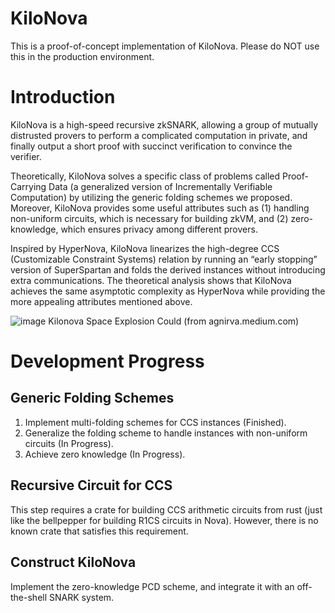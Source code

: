 # KiloNova
This is a proof-of-concept implementation of KiloNova. 
Please do NOT use this in the production environment.

# Introduction
KiloNova is a high-speed recursive zkSNARK, allowing a group of mutually distrusted provers to perform a complicated computation in private, and finally output a short proof with succinct verification to convince the verifier.

Theoretically, KiloNova solves a specific class of problems called Proof-Carrying Data (a generalized version of Incrementally Verifiable Computation) by utilizing the generic folding schemes we proposed. Moreover, KiloNova provides some useful attributes such as (1) handling non-uniform circuits, which is necessary for building zkVM, and (2) zero-knowledge, which ensures privacy among different provers.

Inspired by HyperNova, KiloNova linearizes the high-degree CCS (Customizable Constraint Systems) relation by running an “early stopping” version of SuperSpartan and folds the derived instances without introducing extra communications.
The theoretical analysis shows that KiloNova achieves the same asymptotic complexity as HyperNova while providing the more appealing attributes mentioned above.

![image](https://github.com/FranklinZty/KiloNova-poc/assets/44116484/db9a7d96-8ef3-4622-b239-f54ef3d2b906)
Kilonova Space Explosion Could (from agnirva.medium.com)

# Development Progress
## Generic Folding Schemes
1. Implement multi-folding schemes for CCS instances (Finished). 
2. Generalize the folding scheme to handle instances with non-uniform circuits (In Progress).
3. Achieve zero knowledge (In Progress).
## Recursive Circuit for CCS
This step requires a crate for building CCS arithmetic circuits from rust (just like the bellpepper for building R1CS circuits in Nova). 
However, there is no known crate that satisfies this requirement.
## Construct KiloNova
Implement the zero-knowledge PCD scheme, and integrate it with an off-the-shell SNARK system.
